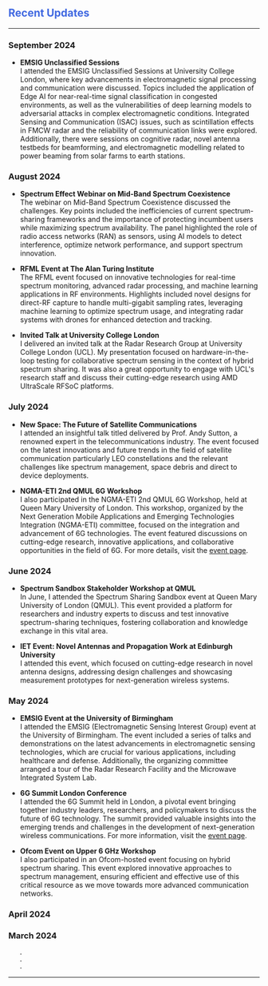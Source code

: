 ## <span style="color:royalblue">Recent Updates</span>

***
### September 2024

- **EMSIG Unclassified Sessions**  
  I attended the EMSIG Unclassified Sessions at University College London, where key advancements in electromagnetic signal processing and communication were discussed. Topics included the application of Edge AI for near-real-time signal classification in congested environments, as well as the vulnerabilities of deep learning models to adversarial attacks in complex electromagnetic conditions. Integrated Sensing and Communication (ISAC) issues, such as scintillation effects in FMCW radar and the reliability of communication links were explored. Additionally, there were sessions on cognitive radar, novel antenna testbeds for beamforming, and electromagnetic modelling related to power beaming from solar farms to earth stations.

### August 2024
- **Spectrum Effect Webinar on Mid-Band Spectrum Coexistence**  
  The webinar on Mid-Band Spectrum Coexistence discussed the challenges. Key points included the inefficiencies of current spectrum-sharing frameworks and the importance of protecting incumbent users while maximizing spectrum availability. The panel highlighted the role of radio access networks (RAN) as sensors, using AI models to detect interference, optimize network performance, and support spectrum innovation. 

- **RFML Event at The Alan Turing Institute**  
  The RFML event focused on innovative technologies for real-time spectrum monitoring, advanced radar processing, and machine learning applications in RF environments. Highlights included novel designs for direct-RF capture to handle multi-gigabit sampling rates, leveraging machine learning to optimize spectrum usage, and integrating radar systems with drones for enhanced detection and tracking. 

- **Invited Talk at University College London**  
  I delivered an invited talk at the Radar Research Group at University College London (UCL). My presentation focused on hardware-in-the-loop testing for collaborative spectrum sensing in the context of hybrid spectrum sharing. It was also a great opportunity to engage with UCL's research staff and discuss their cutting-edge research using AMD UltraScale RFSoC platforms.

### July 2024
- **New Space: The Future of Satellite Communications**  
  I attended an insightful talk titled delivered by Prof. Andy Sutton, a renowned expert in the telecommunications industry. The event focused on the latest innovations and future trends in the field of satellite communication particularly LEO constellations and the relevant challenges like spectrum management, space debris and direct to device deployments.

- **NGMA-ETI 2nd QMUL 6G Workshop**  
  I also participated in the NGMA-ETI 2nd QMUL 6G Workshop, held at Queen Mary University of London. This workshop, organized by the Next Generation Mobile Applications and Emerging Technologies Integration (NGMA-ETI) committee, focused on the integration and advancement of 6G technologies. The event featured discussions on cutting-edge research, innovative applications, and collaborative opportunities in the field of 6G. For more details, visit the [event page](https://ngma.committees.comsoc.org/event/ngma-eti-2nd-qmul-6g-workshop/).

### June 2024

- **Spectrum Sandbox Stakeholder Workshop at QMUL**  
  In June, I attended the Spectrum Sharing Sandbox event at Queen Mary University of London (QMUL). This event provided a platform for researchers and industry experts to discuss and test innovative spectrum-sharing techniques, fostering collaboration and knowledge exchange in this vital area.

- **IET Event: Novel Antennas and Propagation Work at Edinburgh University**  
  I attended this event, which focused on cutting-edge research in novel antenna designs, addressing design challenges and showcasing measurement prototypes for next-generation wireless systems. 

### May 2024
- **EMSIG Event at the University of Birmingham**  
  I attended the EMSIG (Electromagnetic Sensing Interest Group) event at the University of Birmingham. The event included a series of talks and demonstrations on the latest advancements in electromagnetic sensing technologies, which are crucial for various applications, including healthcare and defense. Additionally, the organizing committee arranged a tour of the Radar Research Facility and the Microwave Integrated System Lab.

- **6G Summit London Conference**  
  I attended the 6G Summit held in London, a pivotal event bringing together industry leaders, researchers, and policymakers to discuss the future of 6G technology. The summit provided valuable insights into the emerging trends and challenges in the development of next-generation wireless communications. For more information, visit the [event page](https://global6gsummit.com/).



- **Ofcom Event on Upper 6 GHz Workshop**  
  I also participated in an Ofcom-hosted event focusing on hybrid spectrum sharing. This event explored innovative approaches to spectrum management, ensuring efficient and effective use of this critical resource as we move towards more advanced communication networks.

### April 2024
### March 2024
       .
       .
       .
***
